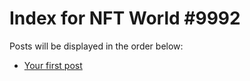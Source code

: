 # Index for NFT World #9992
Posts will be displayed in the order below:

- [Your first post](./001-first.md)

